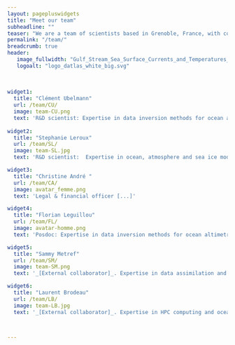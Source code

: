 ```yaml
---
layout: pagepluswidgets
title: "Meet our team"
subheadline: ""
teaser: "We are a team of scientists based in Grenoble, France, with complementary  expertises in numerical methods and numerical models applied to Earth data, ranging from observations to model simulations."
permalink: "/team/"
breadcrumb: true
header:
   image_fullwidth: "Gulf_Stream_Sea_Surface_Currents_and_Temperatures_NASA_SVS.jpg"
   logoalt: "logo_datlas_white_big.svg"
 
  
  
widget1:
  title: "Clément Ubelmann"
  url: /team/CU/
  image: team-CU.png
  text: 'R&D scientist: Expertise in data inversion methods for ocean altimetry, and data assimilation. [...]' 
 
widget2:
  title: "Stephanie Leroux"
  url: /team/SL/
  image: team-SL.jpg
  text: 'R&D scientist:  Expertise in ocean, atmosphere and sea ice modelling, data analysis and probabilistic approaches. [...]'

widget3:
  title: "Christine André "
  url: /team/CA/
  image: avatar_femme.png
  text: 'Legal & financial officer [...]'

widget4:
  title: "Florian Leguillou"
  url: /team/FL/
  image: avatar-homme.png
  text: 'Posdoc: Expertise in data inversion methods for ocean altimetry [...]'

widget5:
  title: "Sammy Metref"
  url: /team/SM/
  image: team-SM.png
  text: '_[External collaborator]_. Expertise in data assimilation and data challenges [...].'

widget6:
  title: "Laurent Brodeau"
  url: /team/LB/
  image: team-LB.jpg
  text: '_[External collaborator]_. Expertise in HPC computing and ocean & sea ice modelling [...].'



---
```

